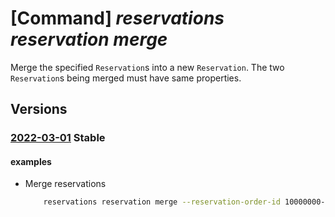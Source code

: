 # [Command] _reservations reservation merge_

Merge the specified `Reservation`s into a new `Reservation`. The two `Reservation`s being merged must have same properties.

## Versions

### [2022-03-01](/Resources/mgmt-plane/L3Byb3ZpZGVycy9taWNyb3NvZnQuY2FwYWNpdHkvcmVzZXJ2YXRpb25vcmRlcnMve30vbWVyZ2U=/2022-03-01.xml) **Stable**

<!-- mgmt-plane /providers/microsoft.capacity/reservationorders/{}/merge 2022-03-01 -->

#### examples

- Merge reservations
    ```bash
        reservations reservation merge --reservation-order-id 10000000-aaaa-bbbb-cccc-100000000005 --sources ['/providers/Microsoft.Capacity/reservationOrders/10000000-aaaa-bbbb-cccc-100000000005/reservations/30000000-aaaa-bbbb-cccc-100000000002','/providers/Microsoft.Capacity/reservationOrders/10000000-aaaa-bbbb-cccc-100000000005/reservations/30000000-aaaa-bbbb-cccc-100000000004']
    ```

